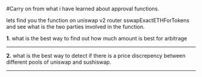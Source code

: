 #Carry on from what i have learned about approval functions.


lets find you the function on uniswap v2 router sswapExactETHForTokens and see what is the two parties involved in the function. 


__1.__ what is the best way to find out how much amount is best for arbitrage


---------------------------------------------------------------------------------------------------------------------


__2.__ what is the best way to detect if there is a price discrepency between different pools of uniswap and sushiswap.


---------------------------------------------------------------------------------------------------------------------
